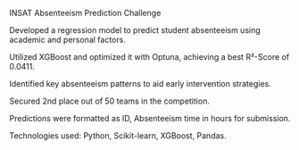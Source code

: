 INSAT Absenteeism Prediction Challenge

Developed a regression model to predict student absenteeism using academic and personal factors.

Utilized XGBoost and optimized it with Optuna, achieving a best R²-Score of 0.0411.

Identified key absenteeism patterns to aid early intervention strategies.

Secured 2nd place out of 50 teams in the competition.

Predictions were formatted as ID, Absenteeism time in hours for submission.

Technologies used: Python, Scikit-learn, XGBoost, Pandas.
